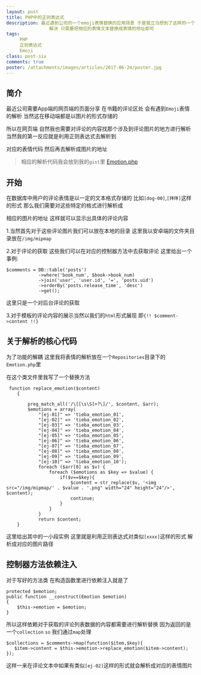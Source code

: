 ```yaml
---
layout: post
title: PHP中的正则表达式
description: 最近遇到公司的一个emoji表情替换的应用场景 于是我立马想到了这样的一个需求就可以用正则表达式来
                解决 只需要把相应的表情文本替换成表情的地址即可
tags:
     PHP
     正则表达式
     Emoji
class: post-six
comments: true
poster: /attachments/images/articles/2017-06-24/poster.jpg
---
```


## 简介

最近公司需要App端的网页端的页面分享 在书籍的评论区处 会有遇到`Emoji`表情的解析  当然这在移动端都是以图片的形式存储的

所以在网页端 自然我也需要对评论的内容找那个涉及到评论图片的地方进行解析 当然我的第一反应就是利用正则表达式去解析到

对应的表情代码 然后再去解析成图片的地址

> 相应的解析代码我会放到我的`gist`里 [Emotion.php]()

## 开始
在数据库中用户的评论表情是以一定的文本格式存储的 比如`[dog-00]`,`[拜拜]`这样的形式 那么我们需要对这些特定的格式进行解析成

相应的图片的地址 这样就可以显示出具体的评论内容

1.当然首先对于这些评论图片我们可以放在本地的目录  这里我以安卓端的文件夹目录放在`/img/mipmap`

2.对于评论的获取 这些我们可以在对应的控制器方法中去获取评论 这里给出一个事例:
```php?start_inline=1
$comments = DB::table('posts')
            ->where('book_num', $book->book_num)
            ->join('user', 'user.id', '=', 'posts.uid')
            ->orderBy('posts.release_time', 'desc')
            ->get();
```
这里只是一个对后台评论的获取

3.对于模板的评论内容的展示当然以我们的`html`形式展现 即`{!! $comment->content !!}`

## 关于解析的核心代码
为了功能的解耦 这里我将表情的解析放在一个`Repositories`目录下的`Emotion.php`里

在这个类文件里我写了一个替换方法
```php?start_inline=1
 function replace_emotion($content)
    {

        preg_match_all('/\[[\s\S]+?\]/', $content, $arr);
        $emotions = array(
            "[ej-01]" => 'tieba_emotion_01',
            "[ej-02]" => 'tieba_emotion_02',
            "[ej-03]" => 'tieba_emotion_03',
            "[ej-04]" => 'tieba_emotion_04',
            "[ej-05]" => 'tieba_emotion_05',
            "[ej-06]" => 'tieba_emotion_06',
            "[ej-07]" => 'tieba_emotion_07',
            "[ej-08]" => 'tieba_emotion_08',
            "[ej-09]" => 'tieba_emotion_09',
            "[ej-10]" => 'tieba_emotion_10');
            foreach ($arr[0] as $v) {
                foreach ($emotions as $key => $value) {
                    if($v==$key){
                        $content = str_replace($v, '<img src="/img/mipmap/' . $value . '.png" width="24" height="24"/>', $content);
                        continue;
                    }
                }
            }
            return $content;
    }
```

这里给出其中的一小段实例 这里就是利用正则表达式对类似`[xxxx]`这样的形式 解析成对应的图片路径

## 控制器方法依赖注入
对于写好的方法类 在构造函数里进行依赖注入就是了
```php?start_inline=1
protected $emotion;
public function __construct(Emotion $emotion)
{
    $this->emotion = $emotion;
}
```

所以这样依赖对于获取的评论列表数据的内容都需要进行解析替换 因为返回的是一个`collection` `so` 我们通过`map`处理
```php?start_inline=1
$collections = $comments->map(function($item,$key){
   $item->content = $this->emotion->replace_emotion($item->content);
});
```

这样一来在评论文本中如果有类似`[ej-02]`这样的形式就会解析成对应的表情图片